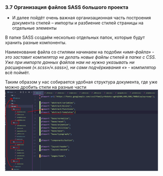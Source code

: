 ### **3.7 Организация файлов SASS большого проекта**

- И далее пойдёт очень важная организационная часть построения документа стилей – импорты и разбиение стилей страницы на отдельные элементы

В папке SASS создаём несколько отдельных папок, которые будут хранить разные компоненты.

Наименование файла со стилями начинаем на подобии «_имя-файла» - это заставит компилятор не делать новые файлы стилей в папке с CSS. Уже при импорте данных файлов нам не нужно указывать ни расширения («.scss»/«.sass»), ни сами подчёркивания «_» - компилятор всё поймёт.

Таким образом у нас собирается удобная структура документа, где уже можно дробить стили на разные части
![](_png/Pasted%20image%2020220908090141.png)